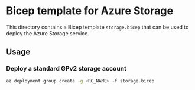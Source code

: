 # Bicep template for Azure Storage

This directory contains a Bicep template `storage.bicep` that can be used to deploy the Azure Storage service.

## Usage

### Deploy a standard GPv2 storage account

```bash
az deployment group create -g <RG_NAME> -f storage.bicep
```
